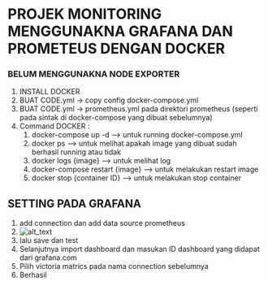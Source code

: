 # PROJEK MONITORING MENGGUNAKNA GRAFANA DAN PROMETEUS DENGAN DOCKER 
### BELUM MENGGUNAKNA NODE EXPORTER

1. INSTALL DOCKER
2. BUAT CODE.yml -> copy config docker-compose.yml
3. BUAT CODE.yml -> prometheus.yml pada direktori prometheus (seperti pada sintak di docker-compose yang dibuat sebelumnya)
4. Command DOCKER : 
    1. docker-compose up -d --> untuk running docker-compose.yml 
    2. docker ps --> untuk melihat apakah image yang dibuat sudah berhasil running atau tidak 
    3. docker logs {image} --> untuk melihat log
    4. docker-compose restart {image} --> untuk melakukan restart image
    5. docker stop {container ID} --> untuk melakukan stop container

## SETTING PADA GRAFANA 
1. add connection dan add data source prometheus 
2. ![alt_text](https://github.com/dwifadeli/grafanaUsingDocker/tree/main/public?raw=true)
3. lalu save dan test
4. Selanjutnya import dashboard dan masukan ID dashboard yang didapat dari grafana.com
5. Pilih victoria matrics pada nama connection sebelumnya
6. Berhasil 
